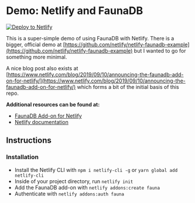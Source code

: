 # Demo: Netlify and FaunaDB

[![Deploy to Netlify](https://www.netlify.com/img/deploy/button.svg)](https://app.netlify.com/start/deploy?repository=https://github.com/mikaelvesavuori/demo-netlify-faunadb)

This is a super-simple demo of using FaunaDB with Netlify. There is a bigger, official demo at [https://github.com/netlify/netlify-faunadb-example](https://github.com/netlify/netlify-faunadb-example) but I wanted to go for something more minimal.

A nice blog post also exists at [https://www.netlify.com/blog/2019/09/10/announcing-the-faunadb-add-on-for-netlify/](https://www.netlify.com/blog/2019/09/10/announcing-the-faunadb-add-on-for-netlify/) which forms a bit of the initial basis of this repo.

**Additional resources can be found at:**

- [FaunaDB Add-on for Netlify](https://docs.fauna.com/fauna/current/start/netlify)
- [Netlify documentation](https://www.netlify.com/docs/)

## Instructions

### Installation

- Install the Netlify CLI with `npm i netlify-cli -g` or `yarn global add netlify-cli`
- Inside of your project directory, run `netlify init`
- Add the FaunaDB add-on with `netlify addons:create fauna`
- Authenticate with `netlify addons:auth fauna`

